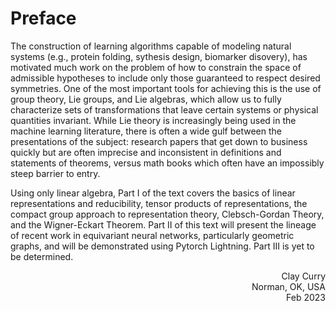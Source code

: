 # Preface

The construction of learning algorithms capable of modeling natural systems (e.g., protein folding, sythesis design, biomarker disovery), has motivated much work on the problem of how to constrain the space of admissible hypotheses to include only those guaranteed to respect desired symmetries. One of the most important tools for achieving this is the use of group theory, Lie groups, and Lie algebras, which allow us to fully characterize sets of transformations that leave certain systems or physical quantities invariant. While Lie theory is increasingly being used in the machine learning literature, there is often a wide gulf between the presentations of the subject: research papers that get down to business quickly but are often imprecise and inconsistent in definitions and statements of theorems, versus math books which often have an impossibly steep barrier to entry.

Using only linear algebra, Part I of the text covers the basics of linear representations and reducibility, tensor products of representations, the compact group approach to representation theory, Clebsch-Gordan Theory, and the Wigner-Eckart Theorem. Part II of this text will present the lineage of recent work in equivariant neural networks, particularly geometric graphs, and will be demonstrated using Pytorch Lightning. Part III is yet to be determined.

<p>
<div style="text-align: right">Clay Curry</div>
<div style="text-align: right">Norman, OK, USA</div>
<div style="text-align: right">Feb 2023</div>
</p>

```{tableofcontents}
```
